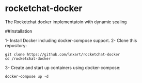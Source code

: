 # rocketchat-docker
The Rocketchat docker implementatoin with dynamic scaling 

##Installation

1- Install Docker including docker-compose support.
2- Clone this repository:
```
git clone https://github.com/lnxart/rocketchat-docker
cd /rocketchat-docker
```
3- Create and start up containers using docker-compose:
```
docker-compose up -d
```
